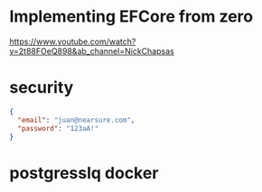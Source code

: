 # Implementing EFCore from zero
https://www.youtube.com/watch?v=2t88FOeQ898&ab_channel=NickChapsas


# security 
``` json
{
  "email": "juan@nearsure.com",
  "password": "123aA!"
}
```

# postgresslq docker
